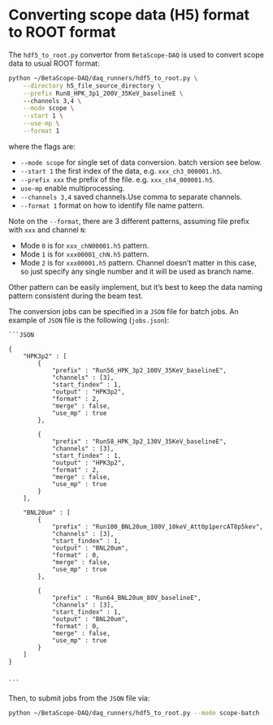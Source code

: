 
# Converting scope data (H5) format to ROOT format

The `hdf5_to_root.py` convertor from `BetaScope-DAQ` is used to convert
scope data to usual ROOT format:

``` bash
python ~/BetaScope-DAQ/daq_runners/hdf5_to_root.py \
    --directory h5_file_source_directory \
    --prefix Run8_HPK_3p1_200V_35KeV_baselineE \ 
    --channels 3,4 \
    --mode scope \
    --start 1 \
    --use-mp \
    --format 1 
```

where the flags are:

- `--mode scope` for single set of data conversion. batch version see
  below.
- `--start 1` the first index of the data, e.g. `xxx_ch3_000001.h5`.
- `--prefix xxx` the prefix of the file. e.g. `xxx_ch4_000001.h5`.
- `use-mp` enable multiprocessing.
- `--channels 3,4` saved channels.Use comma to separate channels.
- `--format 1` format on how to identify file name pattern.

Note on the `--format`, there are 3 different patterns, assuming file
prefix with `xxx` and channel `N`:

- Mode `0` is for `xxx_chN00001.h5` pattern.
- Mode `1` is for `xxx00001_chN.h5` pattern.
- Mode `2` is for `xxx00001.h5` pattern. Channel doesn’t matter in this
  case, so just specify any single number and it will be used as branch
  name.

Other pattern can be easily implement, but it’s best to keep the data
naming pattern consistent during the beam test.

The conversion jobs can be specified in a `JSON` file for batch jobs. An
example of `JSON` file is the following (`jobs.json`):

    ```JSON

    {
        "HPK3p2" : [
            {
                "prefix" : "Run56_HPK_3p2_100V_35KeV_baselineE",
                "channels" : [3],
                "start_findex" : 1,
                "output" : "HPK3p2",
                "format" : 2,
                "merge" : false,
                "use_mp" : true
            },

            {
                "prefix" : "Run58_HPK_3p2_130V_35KeV_baselineE",
                "channels" : [3],
                "start_findex" : 1,
                "output" : "HPK3p2",
                "format" : 2,
                "merge" : false,
                "use_mp" : true
            }
        ],

        "BNL20um" : [
            {
                "prefix" : "Run100_BNL20um_100V_10keV_Att0p1percAT8p5kev",
                "channels" : [3],
                "start_findex" : 1,
                "output" : "BNL20um",
                "format" : 0,
                "merge" : false,
                "use_mp" : true
            },

            {
                "prefix" : "Run64_BNL20um_80V_baselineE",
                "channels" : [3],
                "start_findex" : 1,
                "output" : "BNL20um",
                "format" : 0,
                "merge" : false,
                "use_mp" : true
            }
        ]
    }


    ```

Then, to submit jobs from the `JSON` file via:

``` bash
python ~/BetaScope-DAQ/daq_runners/hdf5_to_root.py --mode scope-batch --joblist jobs.json --jobname "HPK3p2,BNL20um" 
```
